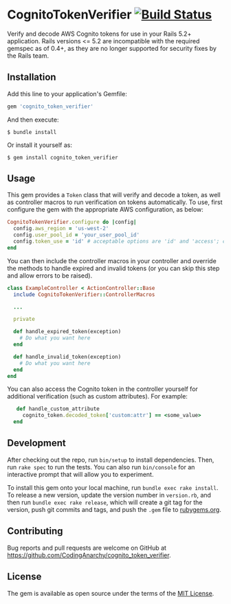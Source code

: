 # CognitoTokenVerifier [![Build Status](https://travis-ci.com/CodingAnarchy/cognito_token_verifier.svg?branch=master)](https://travis-ci.com/CodingAnarchy/cognito_token_verifier)

Verify and decode AWS Cognito tokens for use in your Rails 5.2+ application. Rails versions <= 5.2 are incompatible with the required gemspec as of  0.4+, as they are no longer supported for security fixes by the Rails team.

## Installation

Add this line to your application's Gemfile:

```ruby
gem 'cognito_token_verifier'
```

And then execute:

    $ bundle install

Or install it yourself as:

    $ gem install cognito_token_verifier

## Usage

This gem provides a `Token` class that will verify and decode a token, as well as controller macros to run verification on tokens automatically.  To use, first configure the gem with the appropriate AWS configuration, as below:

```ruby
CognitoTokenVerifier.configure do |config|
  config.aws_region = 'us-west-2'
  config.user_pool_id = 'your_user_pool_id'
  config.token_use = 'id' # acceptable options are 'id' and 'access'; can be an array for both options - defaults to allowing either cognito token type
end
```

You can then include the controller macros in your controller and override the methods to handle expired and invalid tokens (or you can skip this step and allow errors to be raised).

```ruby
class ExampleController < ActionController::Base
  include CognitoTokenVerifier::ControllerMacros

  ...

  private

  def handle_expired_token(exception)
    # Do what you want here
  end

  def handle_invalid_token(exception)
    # Do what you want here
  end
end
```

You can also access the Cognito token in the controller yourself for additional verification (such as custom attributes). For example:

```ruby
   def handle_custom_attribute
     cognito_token.decoded_token['custom:attr'] == <some_value>
  end
```

## Development

After checking out the repo, run `bin/setup` to install dependencies. Then, run `rake spec` to run the tests. You can also run `bin/console` for an interactive prompt that will allow you to experiment.

To install this gem onto your local machine, run `bundle exec rake install`. To release a new version, update the version number in `version.rb`, and then run `bundle exec rake release`, which will create a git tag for the version, push git commits and tags, and push the `.gem` file to [rubygems.org](https://rubygems.org).

## Contributing

Bug reports and pull requests are welcome on GitHub at https://github.com/CodingAnarchy/cognito_token_verifier.

## License

The gem is available as open source under the terms of the [MIT License](https://opensource.org/licenses/MIT).
